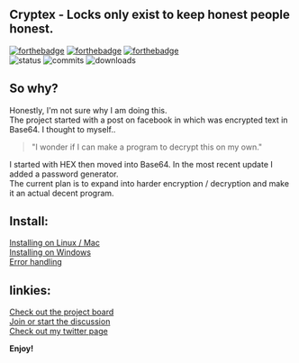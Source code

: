 ## Cryptex - Locks only exist to keep honest people honest.   
[![forthebadge](https://forthebadge.com/images/badges/made-with-python.svg)](https://forthebadge.com) [![forthebadge](https://forthebadge.com/images/badges/built-with-love.svg)](https://forthebadge.com)  [![forthebadge](https://forthebadge.com/images/badges/powered-by-black-magic.svg)](https://forthebadge.com)  
![status](https://img.shields.io/pypi/status/st?logo=git&style=plastic)
![commits](https://img.shields.io/github/last-commit/CythesOut/Cryptex?logo=github)
![downloads](https://img.shields.io/github/downloads/CythesOut/Cryptex/total)  

## So why?  
Honestly, I'm not sure why I am doing this.  
The project started with a post on facebook in which was encrypted text in Base64. I thought to myself..  
>"I wonder if I can make a program to decrypt this on my own."    

I started with HEX then moved into Base64. In the most recent update I added a password generator.  
The current plan is to expand into harder encryption / decryption and make it an actual decent program.

## Install:  
  [Installing on Linux / Mac](https://github.com/CythesOut/Cryptex/wiki/Cryptex-Installing-and-Running--on-Linux)  
  [Installing on Windows](https://github.com/CythesOut/Cryptex/wiki/Installing-on-Windows)  
  [Error handling](https://github.com/CythesOut/Cryptex/wiki/Error-Handling)
  
  
## linkies:  
  [Check out the project board](https://github.com/CythesOut/Cryptex/projects/)  
  [Join or start the discussion](https://github.com/CythesOut/Cryptex/discussions)  
  [Check out my twitter page](https://twitter.com/CythesOut)  

**Enjoy!**
